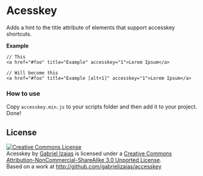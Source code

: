 # Acesskey

Adds a hint to the title attribute of elements that support accesskey shortcuts.

**Example**

```
// This
<a href="#foo" title="Example" accesskey="1">Lorem Ipsum</a>

// Will become this
<a href="#foo" title="Example [alt+1]" accesskey="1">Lorem Ipsum</a>
```

### How to use

Copy `accesskey.min.js` to your scripts folder and then add it to your project. Done!

## License

<a rel="license" href="http://creativecommons.org/licenses/by-nc-sa/3.0/"><img alt="Creative Commons License" style="border-width:0" src="http://i.creativecommons.org/l/by-nc-sa/3.0/80x15.png" /></a><br />
<span xmlns:dct="http://purl.org/dc/terms/" property="dct:title">Acesskey</span> by <a xmlns:cc="http://creativecommons.org/ns#" href="http://gabrielizaias.com" property="cc:attributionName" rel="cc:attributionURL">Gabriel Izaias</a> is licensed under a <a rel="license" href="http://creativecommons.org/licenses/by-nc-sa/3.0/">Creative Commons Attribution-NonCommercial-ShareAlike 3.0 Unported License</a>.<br />
Based on a work at <a xmlns:dct="http://purl.org/dc/terms/" href="http://github.com/gabrielizaias/accesskey" rel="dct:source">http://github.com/gabrielizaias/accesskey</a>
